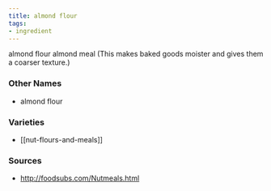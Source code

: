 ```yaml
---
title: almond flour
tags:
- ingredient
---
```

almond flour almond meal (This makes baked goods moister and gives them a coarser texture.)

### Other Names

* almond flour

### Varieties

* [[nut-flours-and-meals]]

### Sources
* http://foodsubs.com/Nutmeals.html
